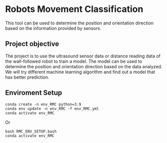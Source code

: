 # Robots Movement Classification
This tool can be used to determine the position and orientation direction based on the information provided by sensors.

## Project objective
The project is to use the ultrasound sensor data or distance reading data of the wall-followed robot to train a model. The model can be used to determine the position and orientation direction based on the data analyzed. We will try different machine learning algorithm and find out a model that has better prediction.

## Enviroment Setup
```
conda create -n env_RMC python=3.9
conda env update -n env_RMC -f env_RMC.yml
conda activate env_RMC
```
Or
```
bash RMC_ENV_SETUP.bash
conda activate env_RMC
```

